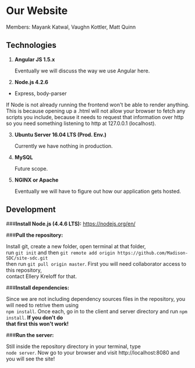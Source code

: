 # Our Website

Members: Mayank Katwal, Vaughn Kottler, Matt Quinn

## Technologies

1. **Angular JS 1.5.x**

   Eventually we will discuss the way we use Angular here.

2. **Node.js 4.2.6**
  * Express, body-parser

   If Node is not already running the frontend won't be able to render anything.  
   This is because opening up a .html will not allow your browser to fetch any  
   scripts you include, because it needs to request that information over http  
   so you need something listening to http at 127.0.0.1 (localhost).

3. **Ubuntu Server 16.04 LTS (Prod. Env.)**

   Currently we have nothing in production.

4. **MySQL**

   Future scope.

5. **NGINX or Apache**

   Eventually we will have to figure out how our application gets hosted.

## Development

###**Install Node.js (4.4.6 LTS):** https://nodejs.org/en/

###**Pull the repository:**

Install git, create a new folder, open terminal at that folder,  
run `git init` and then `git remote add origin https://github.com/Madison-SDC/site-sdc.git`  
then run `git pull origin master`. First you will need collaborator access to this repository,  
contact Ellery Kreloff for that.

###**Install dependencies:**

Since we are not including dependency sources files in the repository, you will need to retrive them using  
`npm install`. Once each, go in to the client and server directory and run `npm install`. **If you don't do  
that first this won't work!**

###**Run the server:**

Still inside the repository directory in your terminal, type  
`node server`. Now go to your browser and visit http://localhost:8080 and you will see the site!
